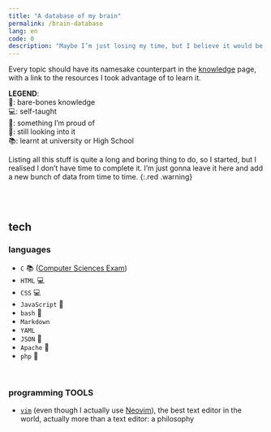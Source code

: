 ```yaml
---
title: "A database of my brain"
permalink: /brain-database
lang: en
code: 0
description: "Maybe I’m just losing my time, but I believe it would be so nice if I could list out in this page **all of the things I know** and the ones I need or want to learn sooner or later."
---
```


Every topic should have its namesake counterpart in the [knowledge](./knowledge) page, with a link to the resources I took advantage of to learn it.

<div class="warning">
<strong>LEGEND</strong>:<br />
&#x1F9B4;: bare-bones knowledge<br />
&#128187;: self-taught<br />
&#128640;: something I’m proud of<br />
&#128064;: still looking into it<br />
&#128218;: learnt at university or High School
</div>

Listing all this stuff is quite a long and boring thing to do, so I started, but I realised I don’t have time to complete it. I’m just gonna leave it here and add a new bunch of data from time to time.
{:.red .warning}

<br />
<br />

## tech

### languages

- `C` &#128218; ([Computer Sciences Exam](https://didattica.polito.it/pls/portal30/gap.pkg_guide.viewGap?p_cod_ins=04JCJLM&p_a_acc=2020&p_header=S&p_lang=EN))
- `HTML` &#128187;
- `CSS` &#128187;
- `JavaScript` &#x1F9B4;
- `bash` &#x1F9B4;
- `Markdown`
- `YAML`
- `JSON` &#x1F9B4;
- `Apache` &#x1F9B4;
- `php` &#x1F9B4;

<br />

### programming TOOLS

- [`vim`](https://www.vim.org/) (even though I actually use [Neovim](https://neovim.io/)), the best text editor in the world, actually more than a text editor: a philosophy

<br />
